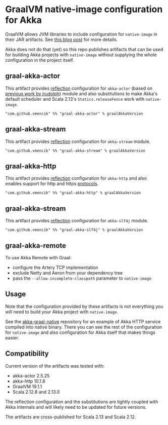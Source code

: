 GraalVM native-image configuration for Akka
===========================================
GraalVM allows JVM libraries to include configuration for `native-image` in their JAR artifacts.
See [this blog post](https://medium.com/graalvm/simplifying-native-image-generation-with-maven-plugin-and-embeddable-configuration-d5b283b92f57)
for more details.

Akka does not do that (yet) so this repo publishes artifacts that can be used for building Akka
projects with `native-image` without supplying the whole configuration in the project itself.

graal-akka-actor
----------------
This artifact provides [reflection](https://github.com/oracle/graal/blob/master/substratevm/REFLECTION.md)
configuration for `akka-actor` (based on [previous work by jrudolph](https://github.com/jrudolph/akka-graal))
module and also substitutions to make Akka's default scheduler and Scala 2.13's
`Statics.releaseFence` work with `native-image`.

    "com.github.vmencik" %% "graal-akka-actor" % graalAkkaVersion
    
graal-akka-stream
----------------
This artifact provides [reflection](https://github.com/oracle/graal/blob/master/substratevm/REFLECTION.md)
configuration for `akka-stream` module.

    "com.github.vmencik" %% "graal-akka-stream" % graalAkkaVersion

graal-akka-http
---------------
This artifact provides [reflection](https://github.com/oracle/graal/blob/master/substratevm/REFLECTION.md)
configuration for `akka-http` and also enables support for http and https [protocols](https://github.com/oracle/graal/blob/master/substratevm/URL-PROTOCOLS.md).

    "com.github.vmencik" %% "graal-akka-http" % graalAkkaVersion

graal-akka-stream
----------------
This artifact provides [reflection](https://github.com/oracle/graal/blob/master/substratevm/REFLECTION.md)
configuration for `akka-slf4j` module.

    "com.github.vmencik" %% "graal-akka-slf4j" % graalAkkaVersion

graal-akka-remote
-----------------

To use Akka Remote with Graal:

* configure the Artery TCP implementation
* exclude Netty and Aeron from your dependency tree
* pass the `--allow-incomplete-classpath` parameter to `native-image`

Usage
-----    
Note that the configuration provided by these artifacts is not everything you will need to build
your Akka project with `native-image`.

See the [akka-graal-native](https://github.com/vmencik/akka-graal-native) repository for an example
of Akka HTTP service compiled into native binary. There you can see the rest of the configuration
for `native-image` and also configuration for Akka itself that makes things easier.

Compatibility
-------------
Current version of the artifacts was tested with:

  * akka-actor 2.5.25
  * akka-http 10.1.8
  * GraalVM 19.1.1
  * Scala 2.12.8 and 2.13.0

The reflection configuration and the substitutions are tightly coupled with Akka internals and will
likely need to be updated for future versions.

The artifacts are cross-published for Scala 2.13 and Scala 2.12.

